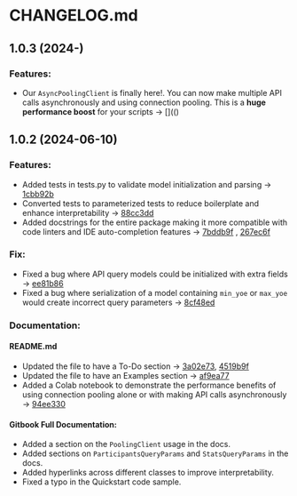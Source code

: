 # CHANGELOG.md

## 1.0.3 (2024-)

### Features:

- Our `AsyncPoolingClient` is finally here!. You can now make multiple API calls asynchronously
  and using connection pooling. This is a **huge performance boost** for your scripts -> [](()

## 1.0.2 (2024-06-10)

### Features:

- Added tests in tests.py to validate model initialization and
  parsing -> [1cbb92b](https://github.com/Abdulrahman-Mustafa-Abdulrahman/egytech-api/commit/1cbb92badc522fd1c6dec2bd2f5fd7b4ede850b4)
- Converted tests to parameterized tests to reduce boilerplate and enhance interpretability
  -> [88cc3dd](https://github.com/Abdulrahman-Mustafa-Abdulrahman/egytech-api/commit/88cc3dd2e39aa6016293b3fb45b2a44dc1c854ed)
- Added docstrings for the entire package making it more compatible with code linters and IDE auto-completion features
  -> [7bddb9f](https://github.com/Abdulrahman-Mustafa-Abdulrahman/egytech-api/commit/7bddb9fa74b9e71540df6dc9ea06e11491e096ff)
  , [267ec6f](https://github.com/Abdulrahman-Mustafa-Abdulrahman/egytech-api/commit/267ec6fab78c6ae834ddd5b87cdfaa5a9f9eeab1)

### Fix:

- Fixed a bug where API query models could be initialized with extra
  fields -> [ee81b86](https://github.com/Abdulrahman-Mustafa-Abdulrahman/egytech-api/commit/ee81b860738e84704157669829ae3703e88e7a46)
- Fixed a bug where serialization of a model containing `min_yoe` or `max_yoe` would create incorrect query parameters
  -> [8cf48ed](https://github.com/Abdulrahman-Mustafa-Abdulrahman/egytech-api/commit/8cf48edda23aee34c09f1cb946054ae80eb53199)

### Documentation:

#### README.md

- Updated the file to have a To-Do
  section -> [3a02e73](https://github.com/Abdulrahman-Mustafa-Abdulrahman/egytech-api/commit/3a02e73fe8050777fae823fc7e8948776deb9494), [4519b9f](https://github.com/Abdulrahman-Mustafa-Abdulrahman/egytech-api/commit/4519b9f80a37a96ad62b97874356dfb591187d1b)
- Updated the file to have an Examples
  section -> [af9ea77](https://github.com/Abdulrahman-Mustafa-Abdulrahman/egytech-api/commit/af9ea77c4aea8d1d9a88d2ff343824052ebecdc1)
- Added a Colab notebook to demonstrate the performance benefits of using connection pooling alone or
  with making API calls
  asynchronously -> [94ee330](https://github.com/Abdulrahman-Mustafa-Abdulrahman/egytech-api/commit/94ee3302bab30494422478c3baefe0e4997827cf)

#### Gitbook Full Documentation:

- Added a section on the `PoolingClient` usage in the docs.
- Added sections on `ParticipantsQueryParams` and `StatsQueryParams` in the docs.
- Added hyperlinks across different classes to improve interpretability.
- Fixed a typo in the Quickstart code sample.